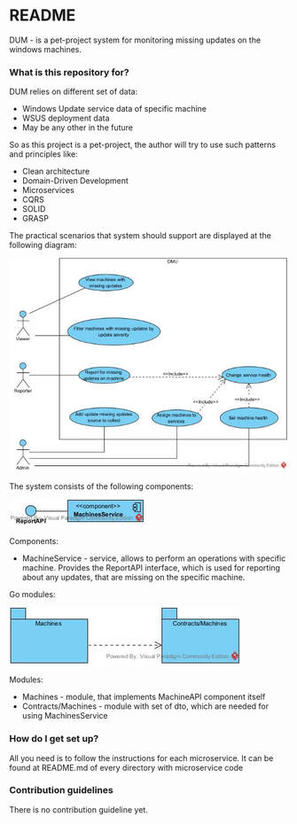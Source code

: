 # README #

DUM - is a pet-project system for monitoring missing updates on the windows machines.

### What is this repository for? ###

DUM relies on different set of data:
* Windows Update service data of specific machine
* WSUS deployment data
* May be any other in the future

So as this project is a pet-project, the author will try to use such patterns and principles like:
* Clean architecture
* Domain-Driven Development
* Microservices
* CQRS
* SOLID
* GRASP

The practical scenarios that system should support are displayed at the following diagram:

![Cases](/docs/cases.jpg?raw=true)

The system consists of the following components:

![Components](/docs/components.jpg?raw=true)

Components:
* MachineService - service, allows to perform an operations with specific machine. Provides the ReportAPI interface, which is used for reporting about any updates, that are missing on the specific machine.

Go modules:

![Modules](/docs/modules.jpg?raw=true)

Modules:
* Machines - module, that implements MachineAPI component itself
* Contracts/Machines - module with set of dto, which are needed for using MachinesService

### How do I get set up? ###

All you need is to follow the instructions for each microservice. It can be found at README.md of every directory with microservice code

### Contribution guidelines ###

There is no contribution guideline yet.